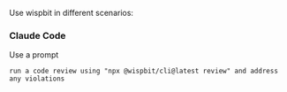 Use wispbit in different scenarios:


### Claude Code

Use a prompt

```text
run a code review using "npx @wispbit/cli@latest review" and address any violations
```